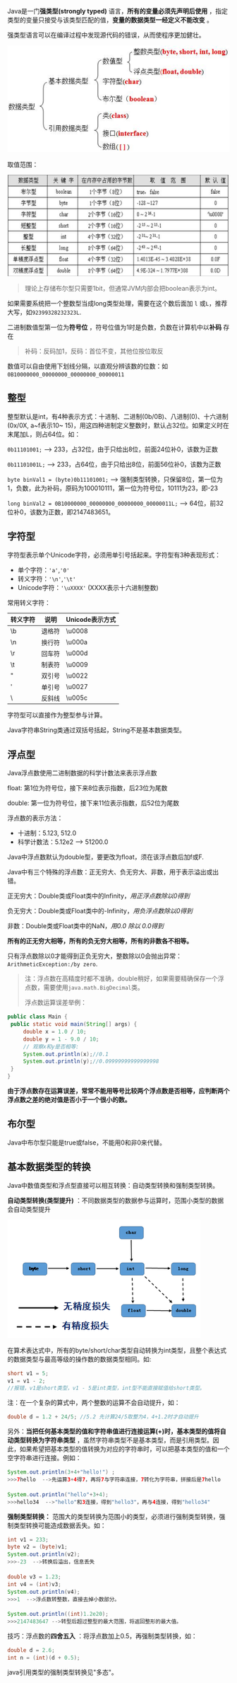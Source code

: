 Java是一门**强类型(strongly typed)** 语言，**所有的变量必须先声明后使用** ，指定类型的变量只接受与该类型匹配的值，**变量的数据类型一经定义不能改变** 。

强类型语言可以在编译过程中发现源代码的错误，从而使程序更加健壮。

![image.png](assets/image-20210401202101-be5inod.png)

取值范围：

![image.png](assets/image-20210401202023-xx7jsvz.png)

> 理论上存储布尔型只需要1bit，但通常JVM内部会把boolean表示为int。
>

如果需要系统把一个整数型当成long类型处理，需要在这个数后面加 `l` 或`L`，推荐大写，如`92399328232323L`.

二进制数值型第一位为**符号位** ，符号位值为1时是负数，负数在计算机中以**补码** 存在

> 补码：反码加1，反码：首位不变，其他位按位取反
>

数值可以自由使用下划线分隔，以直观分辨该数的位数：如`0B10000000_00000000_00000000_00000011`

## 整型

整型默认是int，有4种表示方式：十进制、二进制(0b/0B)、八进制(0)、十六进制(0x/0X, a~f表示10~ 15)，用这四种进制定义整数时，默认占32位。如果定义时在末尾加L，则占64位。如：

`0b11101001;` --> 233，占32位，由于只给出8位，前面24位补0，该数为正数

`0b11101001L;` --> 233，占64位，由于只给出8位，前面56位补0，该数为正数

`byte binVal1 = (byte)0b11101001;` --> 强制类型转换，只保留8位，第一位为1，负数，此为补码，原码为100010111，第一位为符号位，10111为23，即-23

`long binVal2 = 0B10000000_00000000_00000000_00000011L;` --> 64位，前32位补0，该数为正数，即2147483651。

## 字符型

字符型表示单个Unicode字符，必须用单引号括起来。字符型有3种表现形式：

* 单个字符：`'a'`,`'0'`
* 转义字符：`'\n'`,`'\t'`
* Unicode字符：`'\uXXXX'` (XXXX表示十六进制整数)

常用转义字符：

| 转义字符 | 说明   | Unicode表示方式 |
| -------- | ------ | --------------- |
| \b       | 退格符 | \u0008          |
| \n       | 换行符 | \u000a          |
| \r       | 回车符 | \u000d          |
| \t       | 制表符 | \u0009          |
| "        | 双引号 | \u0022          |
| '        | 单引号 | \u0027          |
| \        | 反斜线 | \u005c          |

字符型可以直接作为整型参与计算。

Java字符串String类通过双括号括起，String不是基本数据类型。

## 浮点型

Java浮点数使用二进制数据的科学计数法来表示浮点数

float: 第1位为符号位，接下来8位表示指数，后23位为尾数

double: 第一位为符号位，接下来11位表示指数，后52位为尾数

浮点数的表示方法：

* 十进制：5.123, 512.0
* 科学计数法：5.12e2 --> 51200.0

Java中浮点数默认为double型，要更改为float，须在该浮点数后加f或F.

Java中有三个特殊的浮点数：正无穷大、负无穷大、非数，用于表示溢出或出错。

正无穷大：Double类或Float类中的Infinity，*用正浮点数除以0得到*

负无穷大：Double类或Float类中的-Infinity，*用负浮点数除以0得到*

非数：Double类或Float类中的NaN，*用0.0 除以 0.0得到*

**所有的正无穷大相等，所有的负无穷大相等，所有的非数各不相等。**

只有浮点数除以0才能得到正负无穷大，整数除以0会抛出异常：`ArithmeticException:/by zero`.

> 注：浮点数在高精度时都不准确，double稍好，如果需要精确保存一个浮点数，需要使用`java.math.BigDecimal`类。
>
> 浮点数运算误差举例：
>

```java
public class Main {
 public static void main(String[] args) {
     double x = 1.0 / 10;
     double y = 1 - 9.0 / 10;
     // 观察x和y是否相等:
     System.out.println(x);//0.1
     System.out.println(y);//0.09999999999999998
 }
}
```

**由于浮点数存在运算误差，常常不能用等号比较两个浮点数是否相等，应判断两个浮点数之差的绝对值是否小于一个很小的数。**

## 布尔型

Java中布尔型只能是true或false，不能用0和非0来代替。

## 基本数据类型的转换

Java中数值类型和浮点型直接可以相互转换：自动类型转换和强制类型转换。

**自动类型转换(类型提升)** ：不同数据类型的数据参与运算时，范围小类型的数据会自动类型提升

![image.png](assets/image-20210401202116-bn73dhd.png)

在算术表达式中，所有的byte/short/char类型自动转换为int类型，且整个表达式的数据类型与最高等级的操作数的数据类型相同。如:

```java
short v1 = 5;
v1 = v1 - 2;
//报错，v1是short类型，v1 - 5是int类型，int型不能直接赋值给short类型。
```

注：在一个复杂的算式中，两个整数的运算不会自动提升，如：

```java
double d = 1.2 + 24/5; //5.2 先计算24/5取整为4，4+1.2时才自动提升
```

另外：**当把任何基本类型的值和字符串值进行连接运算(+)时，基本类型的值将自动类型转换为字符串类型** ，虽然字符串类型不是基本类型，而是引用类型。因此，如果希望把基本类型的值转换为对应的字符串时，可以把基本类型的值和一个空字符串进行连接。例如：

```java
System.out.println(3+4+"hello!") ;
>>>7hello  -->先运算3+4得7，再将7与字符串连接，7转化为字符串，拼接后是7hello
  
System.out.println("hello"+3+4);
>>>hello34  -->"hello"和3连接，得到"hello3"，再与4连接，得到"hello34"
```

**强制类型转换：** 范围大的类型转换为范围小的类型，必须进行强制类型转换，强制类型转换可能造成数据丢失。如：

```java
int v1 = 233;
byte v2 = (byte)v1;
System.out.println(v2);
>>>-23  -->转换后溢出，信息丢失
  
double v3 = 1.23;
int v4 = (int)v3;
System.out.println(v4);
>>>1  -->浮点数转整数，直接去掉小数部分。
  
System.out.println((int)1.2e20);
>>>2147483647 -->转型后超过整型的最大范围，将返回整形的最大值。
```

技巧：浮点数的**四舍五入** ：将浮点数加上0.5，再强制类型转换，如：

```java
double d = 2.6;
int n = (int)(d + 0.5);
```

java引用类型的强制类型转换见"多态"。